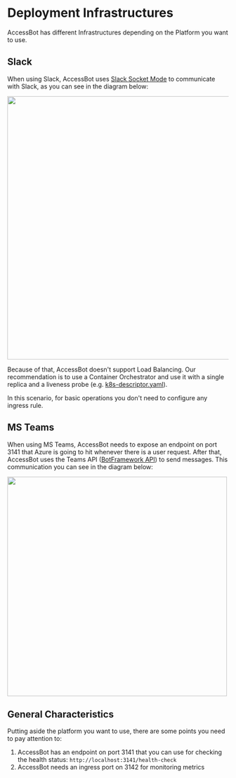 # Deployment Infrastructures

AccessBot has different Infrastructures depending on the Platform you want to use.

## Slack

When using Slack, AccessBot uses [Slack Socket Mode](https://api.slack.com/apis/connections/socket) to communicate with Slack, as you can see in the diagram below:

<img src="https://user-images.githubusercontent.com/49597325/196509052-563074d2-54ec-47f2-9b1f-9fa955e4f8fd.png" height="600px" />

Because of that, AccessBot doesn't support Load Balancing. Our recommendation is to use a Container Orchestrator and use it with a single replica and a liveness probe (e.g. [k8s-descriptor.yaml](/k8s-descriptor.yaml)). 

In this scenario, for basic operations you don't need to configure any ingress rule.

## MS Teams

When using MS Teams, AccessBot needs to expose an endpoint on port 3141 that Azure is going to hit whenever there is a user request. After that, AccessBot uses the Teams API ([BotFramework API](https://learn.microsoft.com/en-us/azure/bot-service/rest-api/bot-framework-rest-overview?view=azure-bot-service-4.0)) to send messages. This communication you can see in the diagram below:

<img src="https://user-images.githubusercontent.com/49597325/196511762-57c30642-59e1-48e7-802c-db50f8bea590.png" height="500px" />

## General Characteristics

Putting aside the platform you want to use, there are some points you need to pay attention to:

1. AccessBot has an endpoint on port 3141 that you can use for checking the health status: `http://localhost:3141/health-check`
2. AccessBot needs an ingress port on 3142 for monitoring metrics
